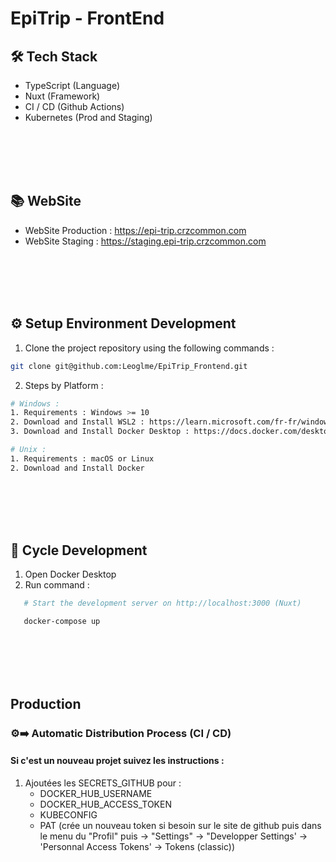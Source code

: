 # EpiTrip - FrontEnd

## 🛠 Tech Stack

- TypeScript (Language)
- Nuxt (Framework)
- CI / CD (Github Actions)
- Kubernetes (Prod and Staging)

<br /><br /><br /><br />

## 📚 WebSite

- WebSite Production : https://epi-trip.crzcommon.com
- WebSite Staging : https://staging.epi-trip.crzcommon.com

<br /><br /><br /><br />

## ⚙️ Setup Environment Development

1. Clone the project repository using the following commands :

```bash
git clone git@github.com:Leoglme/EpiTrip_Frontend.git
```

2. Steps by Platform :

```bash
# Windows :
1. Requirements : Windows >= 10
2. Download and Install WSL2 : https://learn.microsoft.com/fr-fr/windows/wsl/install
3. Download and Install Docker Desktop : https://docs.docker.com/desktop/install/windows-install/

# Unix :
1. Requirements : macOS or Linux
2. Download and Install Docker
```

<br /><br /><br /><br />

## 🔄 Cycle Development

1. Open Docker Desktop
2. Run command :

```bash
   # Start the development server on http://localhost:3000 (Nuxt)

   docker-compose up
```

<br /><br /><br /><br />

## Production

### ⚙️➡️ Automatic Distribution Process (CI / CD)

#### Si c'est un nouveau projet suivez les instructions :

1. Ajoutées les SECRETS_GITHUB pour :
   - DOCKER_HUB_USERNAME
   - DOCKER_HUB_ACCESS_TOKEN
   - KUBECONFIG
   - PAT (crée un nouveau token si besoin sur le site de github puis dans le menu du "Profil" puis -> "Settings" -> "Developper Settings' -> 'Personnal Access Tokens' -> Tokens (classic))
